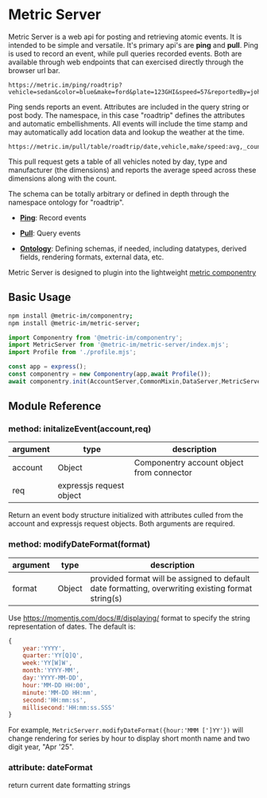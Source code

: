 # Metric Server

Metric Server is a web api for posting and retrieving atomic events. It is intended to
be simple and versatile. It's primary api's are **ping** and **pull**. Ping is used to
record an event, while pull queries recorded events. Both are available through web
endpoints that can exercised directly through the browser url bar.

```http request
https://metric.im/ping/roadtrip?vehicle=sedan&color=blue&make=ford&plate=123GHI&speed=57&reportedBy=johndoe
```
Ping sends reports an event. Attributes are included in the query string or post body. The namespace,
in this case "roadtrip" defines the attributes and automatic embellishments. All events will include
the time stamp and may automatically add location data and lookup the weather at the time.
```http request
https://metric.im/pull/table/roadtrip/date,vehicle,make/speed:avg,_count
```
This pull request gets a table of all vehicles noted by day, type and manufacturer (the dimensions)
and reports the average speed across these dimensions along with the count.

The schema can be totally arbitrary or defined in depth through the namespace ontology for "roadtrip".

* **[Ping](MetricServer_ping)**: Record events

* **[Pull](MetricServer_pull)**: Query events

* **[Ontology](MetricServer_ontology)**: Defining schemas, if needed, including datatypes, derived fields,
rendering formats, external data, etc.

Metric Server is designed to plugin into the lightweight [metric componentry](MetricMessenger)

## Basic Usage

```bash
npm install @metric-im/componentry;
npm install @metric-im/metric-server;
```

```javascript
import Componentry from '@metric-im/componentry';
import MetricServer from '@metric-im/metric-server/index.mjs';
import Profile from './profile.mjs';

const app = express();
const componentry = new Componentry(app,await Profile());
await componentry.init(AccountServer,CommonMixin,DataServer,MetricServer,BridgeServer,WikiMixin,UML,ApplicationModule);
```
## Module Reference
### method: initalizeEvent(account,req)
| argument | type | description                               |
|----------| --- |-------------------------------------------|
| account  | Object | Componentry account object from connector |
| req | expressjs request object |

Return an event body structure initialized with attributes culled from the account and expressjs request objects.
Both arguments are required.

### method: modifyDateFormat(format)
| argument | type | description |
| --- | --- | --- |
| format | Object | provided format will be assigned to default date formatting, overwriting existing format string(s) |

Use https://momentjs.com/docs/#/displaying/ format to specify the string representation of dates. The default is:
```javascript
{
    year:'YYYY',
    quarter:'YY[Q]Q',
    week:'YY[W]W',
    month:'YYYY-MM',
    day:'YYYY-MM-DD',
    hour:'MM-DD HH:00',
    minute:'MM-DD HH:mm',
    second:'HH:mm:ss',
    millisecond:'HH:mm:ss.SSS'
}
```
For example, `MetricServerr.modifyDateFormat({hour:'MMM [']YY'})` will change rendering for series by hour to display short month name and two digit year, "Apr '25".

### attribute: dateFormat
return current date formatting strings